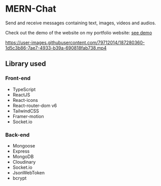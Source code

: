 # MERN-Chat

Send and receive messages containing text, images, videos and audios.

Check out the demo of the website on my portfolio website: [see demo](https://altafagowun.web.app/works/mernchat.html)

https://user-images.githubusercontent.com/79712014/187280360-1d5c3b86-7ae7-4933-b39a-690818fab738.mp4

## Library used

### Front-end

-   TypeScript
-   ReactJS
-   React-icons
-   React-router-dom v6
-   TailwindCSS
-   Framer-motion
-   Socket.io

### Back-end

-   Mongoose
-   Express
-   MongoDB
-   Cloudinary
-   Socket.io
-   JsonWebToken
-   bcrypt
